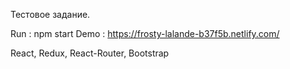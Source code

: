 Тестовое задание.

Run : npm start
Demo : https://frosty-lalande-b37f5b.netlify.com/

React, Redux, React-Router, Bootstrap
